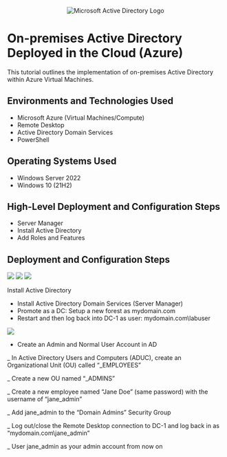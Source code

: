 <p align="center">
<img src="https://i.imgur.com/pU5A58S.png" alt="Microsoft Active Directory Logo"/>
</p>

<h1>On-premises Active Directory Deployed in the Cloud (Azure)</h1>
This tutorial outlines the implementation of on-premises Active Directory within Azure Virtual Machines.<br />




<h2>Environments and Technologies Used</h2>

- Microsoft Azure (Virtual Machines/Compute)
- Remote Desktop
- Active Directory Domain Services
- PowerShell

<h2>Operating Systems Used </h2>

- Windows Server 2022
- Windows 10 (21H2)

<h2>High-Level Deployment and Configuration Steps</h2>

- Server Manager
- Install Active Directory
- Add Roles and Features

<h2>Deployment and Configuration Steps</h2>

<p>
<img src="https://i.imgur.com/y3rSyWx.png"/>

<img src="https://i.imgur.com/AfFKLYE.png"/>

<img src="https://i.imgur.com/rol4WUn.png"/>

Install Active Directory
  -  Install Active Directory Domain Services (Server Manager) 
  -  Promote as a DC: Setup a new forest as mydomain.com  
  -  Restart and then log back into DC-1 as user: mydomain.com\labuser 


<img src="https://i.imgur.com/C7qgYWP.png"/>

 - Create an Admin and Normal User Account in AD
 
 _ In Active Directory Users and Computers (ADUC), create an Organizational Unit (OU) called “_EMPLOYEES” 
 
 _ Create a new OU named “_ADMINS” 
 
 _ Create a new employee named “Jane Doe” (same password) with the username of “jane_admin” 
 
 _ Add jane_admin to the “Domain Admins” Security Group 
 
 _ Log out/close the Remote Desktop connection to DC-1 and log back in as “mydomain.com\jane_admin” 
 
 _ User jane_admin as your admin account from now on



